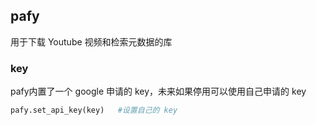 
## pafy

用于下载 Youtube 视频和检索元数据的库

### key

pafy内置了一个 google 申请的 key，未来如果停用可以使用自己申请的 key

```python
pafy.set_api_key(key)   #设置自己的 key
```
